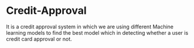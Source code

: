 # Credit-Approval
It is a credit approval system in which we are using different Machine learning models to find the best model which in detecting whether a user is credit card approval or not. 
